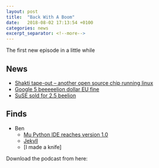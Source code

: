 ```yaml
---
layout: post
title:  "Back With A Boom"
date:   2018-08-02 17:13:54 +0100
categories: news
excerpt_separator: <!--more-->
---
```

The first new episode in a little while

<!--more-->

## News
* [Shakti tape-out – another open source chip running linux](http://www.geekdave.in/2018/07/indias-first-risc-v-is-here-linux-boots.html)
* [Google 5 beeeeelion dollar EU fine](https://www.bbc.co.uk/news/technology-44858238)
* [SuSE sold for 2.5 beelion](https://thehackernews.com/2018/07/suse-linux-acquired.html)

## Finds
* Ben
  * [Mu Python IDE reaches version 1.0](https://codewith.mu/)
  * [Jekyll](https://jekyllrb.com/)
  * [I made a knife]


Download the podcast from here:

